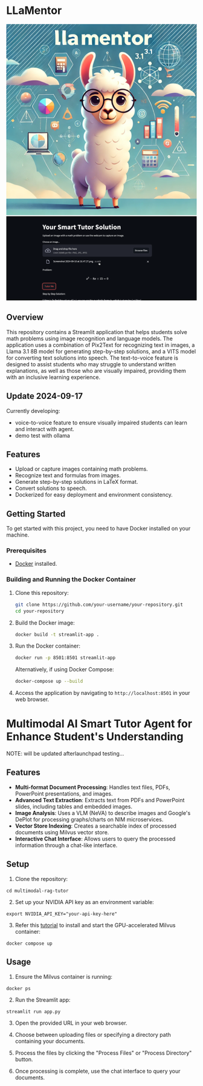 # LLaMentor
![logo](pages/logo.webp)
![App Screenshots](pages/images.png)
## Overview

This repository contains a Streamlit application that helps students solve math problems using image recognition and language models. The application uses a combination of Pix2Text for recognizing text in images, a Llama 3.1 8B model for generating step-by-step solutions, and a VITS model for converting text solutions into speech. The text-to-voice feature is designed to assist students who may struggle to understand written explanations, as well as those who are visually impaired, providing them with an inclusive learning experience.


## Update 2024-09-17
Currently developing: 
- voice-to-voice feature to ensure visually impaired students can learn and interact with agent. 
- demo test with ollama



## Features

- Upload or capture images containing math problems.
- Recognize text and formulas from images.
- Generate step-by-step solutions in LaTeX format.
- Convert solutions to speech.
- Dockerized for easy deployment and environment consistency.

## Getting Started

To get started with this project, you need to have Docker installed on your machine.

### Prerequisites

- [Docker](https://www.docker.com/get-started) installed.

### Building and Running the Docker Container

1. Clone this repository:

    ```bash
    git clone https://github.com/your-username/your-repository.git
    cd your-repository
    ```

2. Build the Docker image:

    ```bash
    docker build -t streamlit-app .
    ```

3. Run the Docker container:

    ```bash
    docker run -p 8501:8501 streamlit-app
    ```

   Alternatively, if using Docker Compose:

    ```bash
    docker-compose up --build
    ```

4. Access the application by navigating to `http://localhost:8501` in your web browser.


# Multimodal AI Smart Tutor Agent for Enhance Student's Understanding 
NOTE: will be updated afterlaunchpad testing...
## Features

- **Multi-format Document Processing**: Handles text files, PDFs, PowerPoint presentations, and images.
- **Advanced Text Extraction**: Extracts text from PDFs and PowerPoint slides, including tables and embedded images.
- **Image Analysis**: Uses a VLM (NeVA) to describe images and Google's DePlot for processing graphs/charts on NIM microservices.
- **Vector Store Indexing**: Creates a searchable index of processed documents using Milvus vector store.
- **Interactive Chat Interface**: Allows users to query the processed information through a chat-like interface.

## Setup

1. Clone the repository:
```
cd multimodal-rag-tutor
```

2. Set up your NVIDIA API key as an environment variable:
```
export NVIDIA_API_KEY="your-api-key-here"
```

3. Refer this [tutorial](https://milvus.io/docs/install_standalone-docker-compose-gpu.md) to install and start the GPU-accelerated Milvus container:

```
docker compose up
```


## Usage

1. Ensure the Milvus container is running:

```bash
docker ps
```

2. Run the Streamlit app:
```
streamlit run app.py
```

3. Open the provided URL in your web browser.

4. Choose between uploading files or specifying a directory path containing your documents.

5. Process the files by clicking the "Process Files" or "Process Directory" button.

6. Once processing is complete, use the chat interface to query your documents.